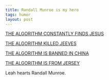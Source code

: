 ```yaml
---
title: Randall Munroe is my hero
tags: humor
layout: post
---
```

<a href="http://xkcd.com/">THE ALGORITHM CONSTANTLY FINDS JESUS</a>

<a href="http://blag.xkcd.com/">THE ALGORITHM KILLED JEEVES</a>

<a href="http://xkcd.com/c242.html">THE ALGORITHM IS BANNED IN CHINA</a>

<a href="http://blag.xkcd.com/2007/04/19/billboards/">THE ALGORITHM IS FROM JERSEY</a>



Leah hearts Randall Munroe.
